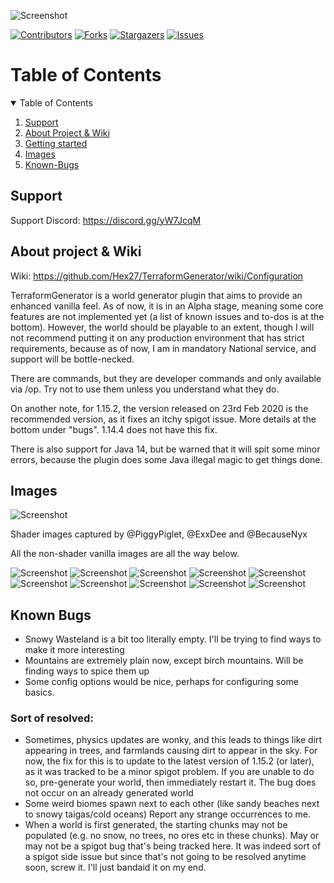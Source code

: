 ![Screenshot](images/title.png)

[![Contributors][contributors-shield]][contributors-url]
[![Forks][forks-shield]][forks-url]
[![Stargazers][stars-shield]][stars-url]
[![Issues][issues-shield]][issues-url]


<!-- TABLE OF CONTENTS -->
# Table of Contents
<details open="open">
  <summary>Table of Contents</summary>
  <ol>
    <li><a href="#support">Support</a></li>
    <li><a href="#about">About Project & Wiki</a></li>
    <li><a href="#getting-started">Getting started</a></li>
    <li><a href="#images">Images</a></li>
    <li><a href="#known-bugs">Known-Bugs</a></li>
  </ol>
</details>

## Support <a name="support"></a>

Support Discord: https://discord.gg/yW7JcqM

## About project & Wiki <a name="about"></a>

Wiki: https://github.com/Hex27/TerraformGenerator/wiki/Configuration

TerraformGenerator is a world generator plugin that aims to provide an enhanced vanilla feel. As of now, it is in an Alpha stage, meaning some core features are not implemented yet (a list of known issues and to-dos is at the bottom). However, the world should be playable to an extent, though I will not recommend putting it on any production environment that has strict requirements, because as of now, I am in mandatory National service, and support will be bottle-necked. 

There are commands, but they are developer commands and only available via /op. Try not to use them unless you understand what they do.

On another note, for 1.15.2, the version released on 23rd Feb 2020 is the recommended version, as it fixes an itchy spigot issue. More details at the bottom under "bugs". 1.14.4 does not have this fix.

There is also support for Java 14, but be warned that it will spit some minor errors, because the plugin does some Java illegal magic to get things done.

## Images <a name="images"></a>
![Screenshot](images/images.png)

Shader images captured by @PiggyPiglet, @ExxDee and @BecauseNyx 

All the non-shader vanilla images are all the way below.

![Screenshot](images/img1.png)
![Screenshot](images/img2.png)
![Screenshot](images/img3.png)
![Screenshot](images/img4.png)
![Screenshot](images/img5.png)
![Screenshot](images/img6.png)
![Screenshot](images/img7.png)
![Screenshot](images/img8.png)
![Screenshot](images/img9.png)
![Screenshot](images/img10.png)

## Known Bugs <a name="known-bugs"></a>

- Snowy Wasteland is a bit too literally empty. I'll be trying to find ways to make it more interesting
- Mountains are extremely plain now, except birch mountains. Will be finding ways to spice them up
- Some config options would be nice, perhaps for configuring some basics.

### Sort of resolved:

- Sometimes, physics updates are wonky, and this leads to things like dirt appearing in trees, and farmlands causing dirt to appear in the sky. For now, the fix for this is to update to the latest version of 1.15.2 (or later), as it was tracked to be a minor spigot problem. If you are unable to do so, pre-generate your world, then immediately restart it. The bug does not occur on an already generated world
- Some weird biomes spawn next to each other (like sandy beaches next to snowy taigas/cold oceans) Report any strange occurrences to me.
- When a world is first generated, the starting chunks may not be populated (e.g. no snow, no trees, no ores etc in these chunks). May or may not be a spigot bug that's being tracked here. It was indeed sort of a spigot side issue but since that's not going to be resolved anytime soon, screw it. I'll just bandaid it on my end.

<!-- MARKDOWN LINKS -->
[contributors-shield]: https://img.shields.io/github/contributors/othneildrew/Best-README-Template.svg?style=for-the-badge
[contributors-url]: https://github.com/Hex27/terraformgenerator/graphs/contributors
[forks-shield]: https://img.shields.io/github/forks/othneildrew/Best-README-Template.svg?style=for-the-badge
[forks-url]: https://github.com/Hex27/terraformgenerator/network/members
[stars-shield]: https://img.shields.io/github/stars/othneildrew/Best-README-Template.svg?style=for-the-badge
[stars-url]: https://github.com/Hex27/terraformgenerator/stargazers
[issues-shield]: https://img.shields.io/github/issues/othneildrew/Best-README-Template.svg?style=for-the-badge
[issues-url]: https://github.com/Hex27/terraformgenerator/issues

